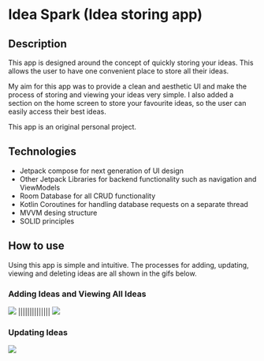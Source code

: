 # Idea Spark (Idea storing app)


## Description 

This app is designed around the concept of quickly storing your ideas. This allows the user to have one convenient place to store all their ideas.

My aim for this app was to provide a clean and aesthetic UI and make the process of storing and viewing your ideas very simple. I also added a section on the home screen to store your favourite ideas, so the user can easily access their best ideas.

This app is an original personal project.

## Technologies 

- Jetpack compose for next generation of UI design
- Other Jetpack Libraries for backend functionality such as navigation and ViewModels 
- Room Database for all CRUD functionality
- Kotlin Coroutines for handling database requests on a separate thread
- MVVM desing structure 
- SOLID principles 

## How to use 

Using this app is simple and intuitive. The processes for adding, updating, viewing and deleting ideas are all shown in the gifs below.


### Adding Ideas and Viewing All Ideas

![](AppGifs/Creating_A_NewIdea.gif) |||||||||||||| ![](AppGifs/Viewing_All_Ideas.gif )



### Updating Ideas 

![](AppGifs/EditingAnIdea.gif)

